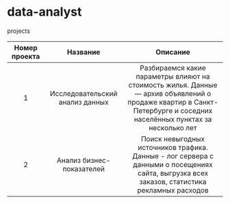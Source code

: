 # data-analyst
projects

Номер проекта  |	Название	    | Описание             
:-------------:| :------------:| :-------------------:
1 | Исследовательский анализ данных |	Разбираемся какие параметры влияют на стоимость жилья. Данные — архив объявлений о продаже квартир в Санкт-Петербурге и соседних населённых пунктах за несколько лет 
2 |	Анализ бизнес-показателей |	Поиск невыгодных источников трафика. Данные - лог сервера с данными о посещениях сайта, выгрузка всех заказов, статистика рекламных расходов
